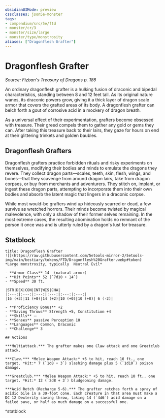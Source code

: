 ```yaml
---
obsidianUIMode: preview
cssclasses: json5e-monster
tags:
- compendium/src/5e/ftd
- monster/cr/3
- monster/size/large
- monster/type/monstrosity
aliases: ["Dragonflesh Grafter"]
---
```

# Dragonflesh Grafter
*Source: Fizban's Treasury of Dragons p. 186*  

An ordinary dragonflesh grafter is a hulking fusion of draconic and bipedal characteristics, standing between 8 and 12 feet tall. As its original nature wanes, its draconic powers grow, giving it a thick layer of dragon scale armor that covers the grafted areas of its body. A dragonflesh grafter can belch forth a gout of corrosive acid in a mockery of dragon breath.

As a universal effect of their experimentation, grafters become obsessed with treasure. Their greed compels them to gather any gold or gems they can. After taking this treasure back to their lairs, they gaze for hours on end at their glittering trinkets and golden baubles.

## Dragonflesh Grafters

Dragonflesh grafters practice forbidden rituals and risky experiments on themselves, modifying their bodies and minds to emulate the dragons they revere. They collect dragon parts—scales, teeth, skin, flesh, wings, and bones—that they scavenge from around dragon lairs, take from dragon corpses, or buy from merchants and adventurers. They stitch on, implant, or ingest these dragon parts, attempting to incorporate them into their own bodies and absorb the latent magic that lingers in a draconic corpse.

While most would-be grafters wind up hideously scarred or dead, a few survive as wretched horrors. Their minds become twisted by magical malevolence, with only a shadow of their former selves remaining. In the most extreme cases, the resulting abomination holds no remnant of the person it once was and is utterly ruled by a dragon's lust for treasure.

## Statblock

```ad-statblock
title: Dragonflesh Grafter
![](https://raw.githubusercontent.com/5etools-mirror-2/5etools-img/main/bestiary/tokens/FTD/Dragonflesh%20Grafter.webp#token)
*Large monstrosity, typically  Neutral Evil*

- **Armor Class** 14  (natural armor)
- **Hit Points** 52 (`7d10 + 14`)
- **Speed** 30 ft.

|STR|DEX|CON|INT|WIS|CHA|
|:---:|:---:|:---:|:---:|:---:|:---:|
|16 (+3)|11 (+0)|14 (+2)|10 (+0)|10 (+0)| 6 (-2)|

- **Proficiency Bonus** +2
- **Saving Throws** Strength +5, Constitution +4
- **Skills** ⏤
- **Senses** passive Perception 10
- **Languages** Common, Draconic
- **Challenge** 3

## Actions

***Multiattack.*** The grafter makes one Claw attack and one Greatclub attack.

***Claw.*** *Melee Weapon Attack:* +5 to hit, reach 10 ft., one target. *Hit:* 7 (`1d8 + 3`) slashing damage plus 5 (`1d10`) poison damage.

***Greatclub.*** *Melee Weapon Attack:* +5 to hit, reach 10 ft., one target. *Hit:* 12 (`2d8 + 3`) bludgeoning damage.

***Acid Retch (Recharge 5-6).*** The grafter retches forth a spray of acidic bile in a 30-foot cone. Each creature in that area must make a DC 12 Dexterity saving throw, taking 14 (`4d6`) acid damage on a failed save, or half as much damage on a successful one.
```
^statblock